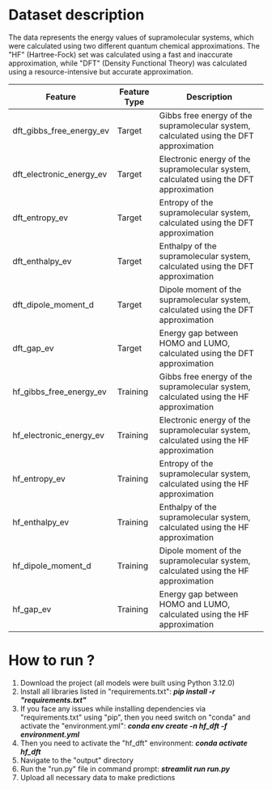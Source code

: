 # Dataset description

The data represents the energy values of supramolecular systems, which were calculated using two different quantum chemical approximations. The "HF" (Hartree-Fock) set was calculated using a fast and inaccurate approximation, while "DFT" (Density Functional Theory) was calculated using a resource-intensive but accurate approximation.

Feature  | Feature Type | Description
-------------------|--------------------|--------------------
dft_gibbs_free_energy_ev       |Target| Gibbs free energy of the supramolecular system, calculated using the DFT approximation 
dft_electronic_energy_ev       |Target| Electronic energy of the supramolecular system, calculated using the DFT approximation
dft_entropy_ev       |Target| Entropy of the supramolecular system, calculated using the DFT approximation
dft_enthalpy_ev       |Target| Enthalpy of the supramolecular system, calculated using the DFT approximation
dft_dipole_moment_d       |Target| Dipole moment of the supramolecular system, calculated using the DFT approximation
dft_gap_ev      |Target| Energy gap between HOMO and LUMO, calculated using the DFT approximation
hf_gibbs_free_energy_ev       |Training| Gibbs free energy of the supramolecular system, calculated using the HF approximation 
hf_electronic_energy_ev       |Training| Electronic energy of the supramolecular system, calculated using the HF approximation
hf_entropy_ev       |Training| Entropy of the supramolecular system, calculated using the HF approximation
hf_enthalpy_ev       |Training| Enthalpy of the supramolecular system, calculated using the HF approximation
hf_dipole_moment_d       |Training| Dipole moment of the supramolecular system, calculated using the HF approximation
hf_gap_ev      |Training| Energy gap between HOMO and LUMO, calculated using the HF approximation

# How to run ? 

1) Download the project (all models were built using Python 3.12.0)
2) Install all libraries listed in "requirements.txt": _**pip install -r "requirements.txt"**_
3) If you face any issues while installing dependencies via "requirements.txt" using "pip", then you need switch on "conda" and activate the "environment.yml": _**conda env create -n hf_dft -f environment.yml**_
4) Then you need to activate the "hf_dft" environment: _**conda activate hf_dft**_   
5) Navigate to the "output" directory
6) Run the "run.py" file in command prompt: _**streamlit run run.py**_
7) Upload all necessary data to make predictions
